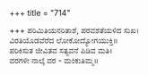 +++
title = "714"

+++
ಪರಿಮಿತಿಯನರಿತಾಶೆ, ಪರವಶತೆಯಳಿದ ಸುಖ।  
ವಿರತಿಯೊಡವೆರೆದ ಲೋಕೋದ್ಯೋಗಯುಕ್ತಿ॥  
ಪರಿಕಿಸುತ ಜೀವಿತವ ಸತ್ಯವನೆ ಪಿಡಿವ ಮತಿ।  
ವರಗಳೀ ನಾಲ್ಕೆ ವರ - ಮಂಕುತಿಮ್ಮ॥  
